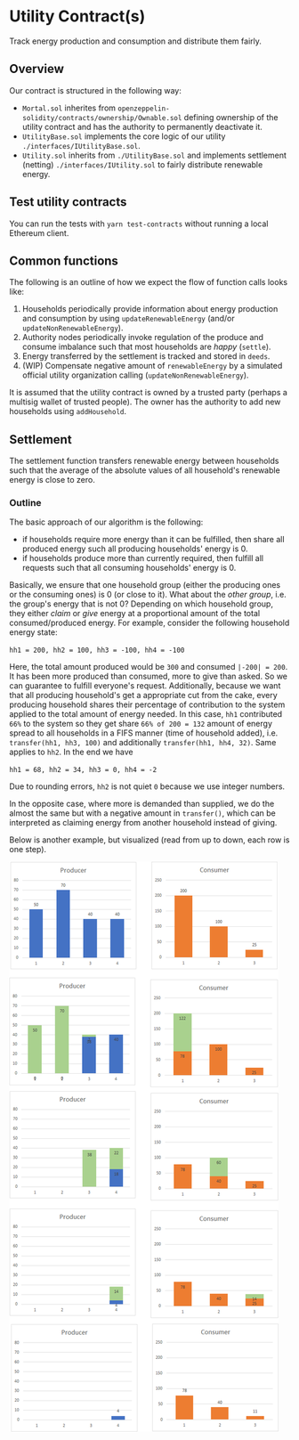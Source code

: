 # Utility Contract(s)

Track energy production and consumption and distribute them fairly.

## Overview

Our contract is structured in the following way:

- `Mortal.sol` inherites from `openzeppelin-solidity/contracts/ownership/Ownable.sol` defining ownership of the utility contract and has the authority to permanently deactivate it.
- `UtilityBase.sol` implements the core logic of our utility `./interfaces/IUtilityBase.sol`.
- `Utility.sol` inherits from `./UtilityBase.sol` and implements settlement (netting) `./interfaces/IUtility.sol` to fairly distribute renewable energy.

## Test utility contracts

You can run the tests with `yarn test-contracts` without running a local Ethereum client.

## Common functions

The following is an outline of how we expect the flow of function calls looks like:

1. Households periodically provide information about energy production and consumption by using `updateRenewableEnergy` (and/or `updateNonRenewableEnergy`).
2. Authority nodes periodically invoke regulation of the produce and consume imbalance such that most households are _happy_ (`settle`).
3. Energy transferred by the settlement is tracked and stored in `deeds`.
4. (WIP) Compensate negative amount of `renewableEnergy` by a simulated official utility organization calling (`updateNonRenewableEnergy`).

It is assumed that the utility contract is owned by a trusted party (perhaps a multisig wallet of trusted people). The owner has the authority to add new households using `addHousehold`.

## Settlement

The settlement function transfers renewable energy between households such that the average of the
absolute values of all household's renewable energy is close to zero.

### Outline

The basic approach of our algorithm is the following:

- if households require more energy than it can be fulfilled, then share all produced energy such all producing households' energy is 0.
- if households produce more than currently required, then fulfill all requests such that all
  consuming households' energy is 0.

Basically, we ensure that one household group (either the producing ones or the consuming ones) is 0 (or close to it). What about the _other group_, i.e. the group's energy that is not 0?
Depending on which household group, they either _claim_ or _give_ energy at a proportional amount of the
total consumed/produced energy. For example, consider the following household energy state:

`hh1 = 200, hh2 = 100, hh3 = -100, hh4 = -100`

Here, the total amount produced would be `300` and consumed `|-200| = 200`. It has been more produced than consumed, more to give than asked. So we can guarantee to fulfill everyone's request. Additionally, because we want that all producing household's get a appropriate cut from the cake, every producing household shares their percentage of contribution to the system applied to the total amount of energy needed. In this case, `hh1` contributed `66%` to the system so they get share `66% of 200 = 132` amount of energy spread to all households in a FIFS manner (time of household added), i.e. `transfer(hh1, hh3, 100)` and additionally `transfer(hh1, hh4, 32)`. Same applies to `hh2`. In the end we have

`hh1 = 68, hh2 = 34, hh3 = 0, hh4 = -2`

Due to rounding errors, `hh2` is not quiet `0` because we use integer numbers.

In the opposite case, where more is demanded than supplied, we do the almost the same but with a
negative amount in `transfer()`, which can be interpreted as claiming energy from another household instead of giving.

Below is another example, but visualized (read from up to down, each row is one step).

![here](../documentation/settlement-example.png)
